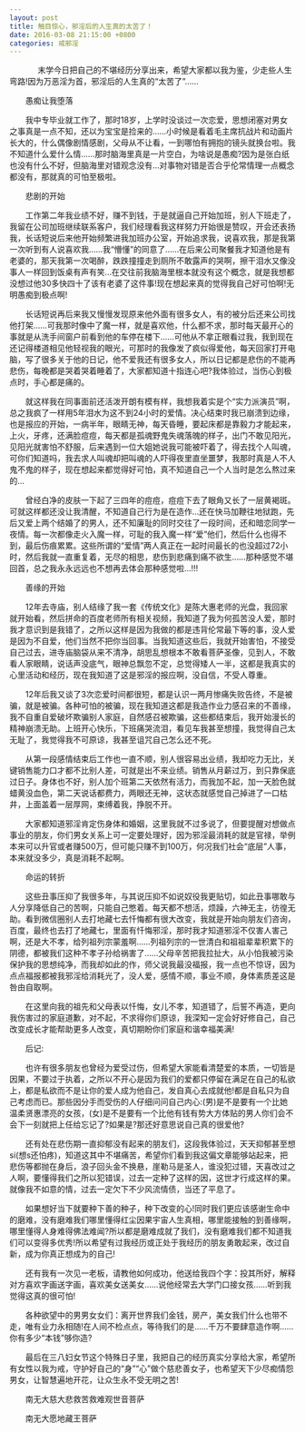 ```yaml
---
layout: post
title: 触目惊心，邪淫后的人生真的太苦了！
date: 2016-03-08 21:15:00 +0800
categories: 戒邪淫
---
```


　　　  末学今日把自己的不堪经历分享出来，希望大家都以我为鉴，少走些人生弯路!因为万恶淫为首，邪淫后的人生真的“太苦了”……
　　愚痴让我堕落
　　我中专毕业就工作了，那时18岁，上学时没谈过一次恋爱，思想闭塞对男女之事真是一点不知，还以为宝宝是捡来的……小时候是看着毛主席抗战片和动画片长大的，什么偶像剧情感剧，父母从不让看，一到哪怕有拥抱的镜头就换台啦。我不知道什么爱什么情……那时脑海里真是一片空白，为啥说是愚痴?因为是张白纸也没有什么不好，但脑海里对错观念没有…对事物对错是否合乎伦常情理一点概念都没有，那就真的可怕至极啦。
　　悲剧的开始
　　工作第二年我业绩不好，赚不到钱，于是就逼自己开始加班，别人下班走了，我留在公司加班继续联系客户，我们经理看我这样努力开始很是赞叹，开会还表扬我，长话短说后来他开始频繁进我加班办公室，开始追求我，说喜欢我，那是我第一次听到有人说喜欢我……我“懵懂”的同意了……在后来公司聚餐我才知道他是有老婆的，那天我第一次喝醉，跌跌撞撞走到厕所不敢露声的哭啊，擦干泪水又像没事人一样回到饭桌有声有笑…在交往前我脑海里根本就没有这个概念，就是我想都没想过他30多快四十了该有老婆了这件事!现在想起来真的觉得我自己好可怕啊!无明愚痴到极点啊!
　　长话短说再后来我又慢慢发现原来他外面有很多女人，有的被分后还来公司找他打架……可我那时像中了魔一样，就是喜欢他，什么都不求，那时每天最开心的事就是从洗手间窗户前看到他的车停在楼下……可他从不拿正眼看过我，我到现在还记得楼道相见他轻视我的眼光，可那时的我像发了疯似得爱他，每天回家打开电脑，写了很多关于他的日记，他不爱我还有很多女人，所以日记都是悲伤的不能再悲伤，每晚都是哭着哭着睡着了，大家都知道十指连心吧?我体验过，当伤心到极点时，手心都是痛的。
　　就这样我在同事面前还活泼开朗有模有样，我想我着实是个“实力派演员”啊，总之我疯了一样用5年泪水为这不到24小时的爱情。决心结束时我已崩溃到边缘，也是报应的开始，一病半年，眼睛无神，每天昏睡，要起床都是靠毅力才能起来，上火，牙疼，还满脸痘痘，每天都是孤魂野鬼失魂落魄的样子，出门不敢见阳光，见阳光就害怕不舒服，后来遇到一位大姐她说我可能被吓着了，得去找个人叫魂，可你们知道吗，我去求人叫魂却把叫魂的人吓得夜里直坐噩梦，我那时真是人不人鬼不鬼的样子，现在想起来都觉得好可怕，真不知道自己一个人当时是怎么熬过来的…
　　曾经白净的皮肤一下起了三四年的痘痘，痘痘下去了眼角又长了一层黄褐斑。可就这样都还没让我清醒，不知道自己行为是在造作…还在快马加鞭往地狱跑，先后又爱上两个结婚了的男人，还不知廉耻的同时交往了一段时间，还和暗恋同学一夜情。每一次都像走火入魔一样，可耻的我入魔一样“爱”他们，然后什么也得不到，最后伤痕累累。这些所谓的“爱情”两人真正在一起时间最长的也没超过72小时，然后我就一直重复着，无尽的相思，悲伤到悲痛到痛不欲生……那种感觉不堪回首，总之我永永远远也不想再去体会那种感觉啦…!!!
　　善缘的开始
　　12年去寺庙，别人结缘了我一套《传统文化》是陈大惠老师的光盘，我回家就开始看，然后拼命的百度老师所有相关视频，我知道了我为何孤苦没人爱，那时我才意识到是我错了，之所以这样是因为我做的都是违背伦常最下等的事，没人爱是因为不自爱，他们当然不把你当回事。当我知道这些后，我就开始害怕，不接受自己过去，进寺庙脑袋从来不清净，胡思乱想根本不敢看菩萨圣像，见到人，不敢看人家眼睛，说话声没底气，眼神总飘忽不定，总觉得矮人一半，这都是我真实的心里活动和经历，现在我知道了这是邪淫的报应啊，没自信，不受人尊重。
　　12年后我又谈了3次恋爱时间都很短，都是认识一两月惨痛失败告终，不是被骗，就是被骗。各种可怕的被骗，现在我知道这都是我造作业力感召来的不善缘，我不自重自爱破坏欺骗别人家庭，自然感召被欺骗，这些都结束后，我开始漫长的精神崩溃无助。上班开心快乐，下班痛哭流泪，看见车我甚至想撞，我觉得自己太无耻了，我觉得我不可原谅，我甚至诅咒自己怎么还不死。
　　从第一段感情结束后工作也一直不顺，别人很容易出业绩，我却吃力无比，关键销售能力口才都不比别人差，可就是出不来业绩。销售从月薪过万，到只靠保底过日子。身体也不好，别人加个班第二天依然有活力，而我加不起，加一天脸色就蜡黄没血色，第二天说话都费力，两眼还无神，这状态就感觉自己掉进了一口枯井，上面盖着一层厚网，束缚着我，挣脱不开。
　　大家都知道邪淫肯定伤身体和婚姻，这里我就不过多说了，但要提醒对想做点事业的朋友，你们男女关系上可一定要处理好，因为邪淫最消耗的就是官禄，举例本来可以升官或者赚500万，但可能只赚不到100万，何况我们社会“底层”人事，本来就没多少，真是消耗不起啊。
　　命运的转折
　　这些丑事压抑了我很多年，与其说压抑不如说奴役我更贴切，如此丑事哪敢与人分享降低自己的苦啊，只能自己憋着。每天都不想活，烦躁，六神无主，彷徨无助。看到微信圈别人去打地藏七去忏悔都有很大改变，我就是开始向朋友们咨询，百度，最终也去打了地藏七，里面有忏悔邪淫，那时我才知道邪淫不仅害人害己啊，还是大不孝，给列祖列宗蒙羞啊……列祖列宗的一世清白和祖祖辈辈积累下的阴德，都被我们这种不孝子孙给祸害了……父母辛苦把我拉扯大，从小怕我被污染保护我的思想纯净，而我却如此的作，师父说我最没福报，我一点也不惊讶，因为点点福报都被我邪淫给消耗光了，没人爱，感情不顺，事业不顺，身体素质差这是咎由自取啊。
　　在这里向我的祖先和父母表以忏悔，女儿不孝，知道错了，后誓不再造，更向我伤害过的家庭道歉，对不起，不求得你们原谅，我深知一定会好好修自己，自己改变成长才能帮助更多人改变，真切期盼你们家庭和谐幸福美满!
　　后记:
　　也许有很多朋友也曾经为爱受过伤，但希望大家能看清楚爱的本质，一切皆是因果，不要过于执着，之所以不开心是因为我们的爱都只停留在满足在自己的私欲上，都是私欲而不是让你的爱人成为他自己，发自真心去成就他!都是自私只为自己考虑而已。那些因分手而受伤的人仔细问问自己内心:(男)是不是要有一个比她温柔贤惠漂亮的女孩，(女)是不是要有一个比他有钱有势大方体贴的男人你们会不会下一刻就把上任给忘记了?如果是?那还好意思说自己真的很爱他?
　　还有处在悲伤期一直抑郁没有起来的朋友们，这段我体验过，天天抑郁甚至想si(想s还怕疼)，知道这其中不堪痛苦，希望你们看到我这偏文章能够站起来，把悲伤等都抛在身后，浪子回头金不换悬，崖勒马是圣人，谁没犯过错，天喜改过之人啊，要懂得我们之所以犯错误，过去一定种了这样的因，这世才行成这样的果。就像我不如意的情，过去一定欠下不少风流情债，当还了平息了。
　　如果想好当下就要种下善的种子，种下改变的心!同时我们更应该感谢生命中的磨难，没有磨难我们哪里懂得红尘因果宇宙人生真相，哪里能接触的到善缘啊，哪里懂得人身难得佛法难闻?所以都是磨难成就了我们，没有磨难我们都不知道我们可以变得多优秀!所以希望有过我经历或正处于我经历的朋友勇敢起来，改过自新，成为你真正想成为的自己!
　　还有我有一次见一老板，请教他如何成功，他送给我四个字：投其所好，解释对方喜欢字画送字画，喜欢美女送美女……说他经常去大学门口接女孩……听到我觉得这真的很可怕!
　　各种欲望中的男男女女们：离开世界我们金钱，房产，美女我们什么也带不走，唯有业力永相随!在人间不检点点，等待我们的是……千万不要肆意造作啊……你有多少“本钱”够你造?
　　最后在三八妇女节这个特殊日子里，我把自己的经历真实分享给大家，希望所有女性以我为戒，守护好自己的“身”“心”做个慈悲善女子，也希望天下少尽痴情怨男女，让智慧遍地开花，让众生永不受无明之苦!
　　南无大慈大悲救苦救难观世音菩萨
　　南无大愿地藏王菩萨